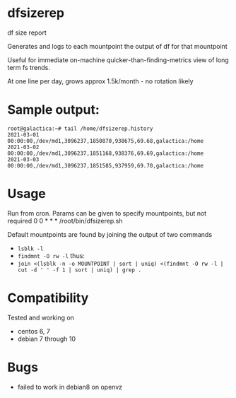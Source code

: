 # dfsizerep
df size report

Generates and logs to each mountpoint the output of df for that mountpoint

Useful for immediate on-machine quicker-than-finding-metrics view of long term fs trends.

At one line per day, grows approx 1.5k/month - no rotation likely


# Sample output:
```
root@galactica:~# tail /home/dfsizerep.history 
2021-03-01 00:00:00,/dev/md1,3096237,1850870,938675,69.68,galactica:/home
2021-03-02 00:00:00,/dev/md1,3096237,1851168,938376,69.69,galactica:/home
2021-03-03 00:00:00,/dev/md1,3096237,1851585,937959,69.70,galactica:/home
```


# Usage
Run from cron. Params can be given to specify mountpoints, but not required
0 0     * * * /root/bin/dfsizerep.sh

Default mountpoints are found by joining the output of two commands
* `lsblk -l`
* `findmnt -O rw -l`
thus:
* `join <(lsblk -n -o MOUNTPOINT | sort | uniq) <(findmnt -O rw -l | cut -d ' ' -f 1 | sort | uniq) | grep .`


# Compatibility
Tested and working on
* centos 6, 7
* debian 7 through 10


# Bugs
* failed to work in debian8 on openvz
